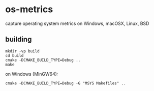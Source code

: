 # os-metrics
capture operating system metrics on Windows, macOSX, Linux, BSD


## building

```
mkdir -vp build
cd build
cmake -DCMAKE_BUILD_TYPE=Debug ..
make
```

on Windows (MinGW64):

```
cmake -DCMAKE_BUILD_TYPE=Debug -G "MSYS Makefiles" ..
```
